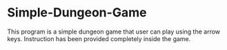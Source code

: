 # Simple-Dungeon-Game
This program is a simple dungeon game that user can play using the arrow keys. Instruction has been provided completely inside the game. 
